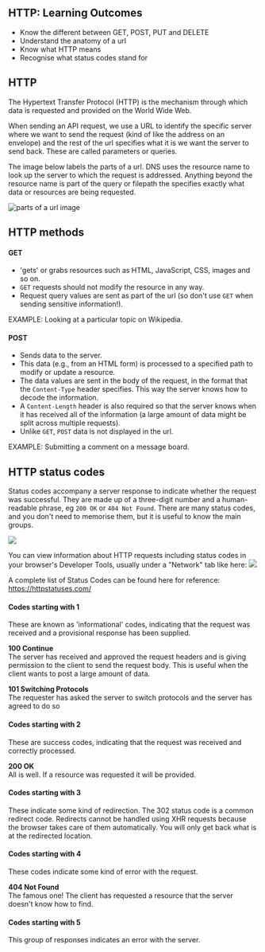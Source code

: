 ## HTTP: Learning Outcomes
* Know the different between GET, POST, PUT and DELETE
* Understand the anatomy of a url
* Know what HTTP means
* Recognise what status codes stand for

## HTTP

The Hypertext Transfer Protocol (HTTP) is the mechanism through which data is requested and provided on the World Wide Web.

When sending an API request, we use a URL to identify the specific server where we want to send the request (kind of like the address on an envelope) and the rest of the url specifies what it is we want the server to send back. These are called parameters or queries.

The image below labels the parts of a url. DNS uses the resource name to look up the server to which the request is addressed. Anything beyond the resource name is part of the query or filepath the specifies exactly what data or resources are being requested.

![parts of a url image](./url.png)  

## HTTP methods
#### GET

* 'gets' or grabs resources such as HTML, JavaScript, CSS, images and so on.
* `GET` requests should not modify the resource in any way.
* Request query values are sent as part of the url (so don't use `GET` when sending sensitive information!).

EXAMPLE: Looking at a particular topic on Wikipedia.

#### POST

* Sends data to the server.
* This data (e.g., from an HTML form) is processed to a specified path to modify or update a resource.
* The data values are sent in the body of the request, in the format that the `Content-Type` header specifies. This way the server knows how to decode the information.
* A `Content-Length` header is also required so that the server knows when it has received all of the information (a large amount of data might be split across multiple requests).
* Unlike `GET`, `POST` data is not displayed in the url.

EXAMPLE: Submitting a comment on a message board.

## HTTP status codes

Status codes accompany a server response to indicate whether the request was successful. They are made up of a three-digit number and a human-readable phrase, eg `200 OK` or `404 Not Found`. There are many status codes, and you don't need to memorise them, but it is useful to know the main groups.

![](https://i.imgur.com/aN40sxJ.png)

You can view information about HTTP requests including status codes in your browser's Developer Tools, usually under a "Network" tab like here:
![](https://i.imgur.com/54IR0rH.png)

A complete list of Status Codes can be found here for reference: https://httpstatuses.com/

#### Codes starting with 1
These are known as 'informational' codes, indicating that the request was received and a provisional response has been supplied.

**100 Continue**  
The server has received and approved the request headers and is giving permission to the client to send the request body. This is useful when the client wants to post a large amount of data.

**101 Switching Protocols**  
The requester has asked the server to switch protocols and the server has agreed to do so

#### Codes starting with 2
These are success codes, indicating that the request was received and correctly processed.

**200 OK**  
All is well. If a resource was requested it will be provided.

#### Codes starting with 3

These indicate some kind of redirection. The 302 status code is a common redirect code. Redirects cannot be handled using XHR requests because the browser takes care of them automatically. You will only get back what is at the redirected location.

#### Codes starting with 4

These codes indicate some kind of error with the request.

**404 Not Found**  
The famous one! The client has requested a resource that the server doesn't know how to find.

#### Codes starting with 5

This group of responses indicates an error with the server.


